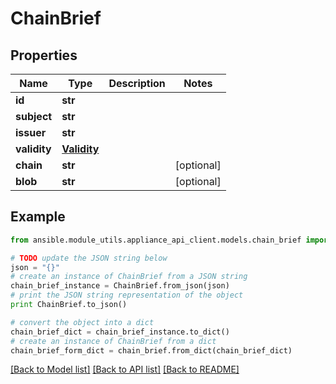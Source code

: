 # ChainBrief


## Properties

Name | Type | Description | Notes
------------ | ------------- | ------------- | -------------
**id** | **str** |  | 
**subject** | **str** |  | 
**issuer** | **str** |  | 
**validity** | [**Validity**](Validity.md) |  | 
**chain** | **str** |  | [optional] 
**blob** | **str** |  | [optional] 

## Example

```python
from ansible.module_utils.appliance_api_client.models.chain_brief import ChainBrief

# TODO update the JSON string below
json = "{}"
# create an instance of ChainBrief from a JSON string
chain_brief_instance = ChainBrief.from_json(json)
# print the JSON string representation of the object
print ChainBrief.to_json()

# convert the object into a dict
chain_brief_dict = chain_brief_instance.to_dict()
# create an instance of ChainBrief from a dict
chain_brief_form_dict = chain_brief.from_dict(chain_brief_dict)
```
[[Back to Model list]](../README.md#documentation-for-models) [[Back to API list]](../README.md#documentation-for-api-endpoints) [[Back to README]](../README.md)


